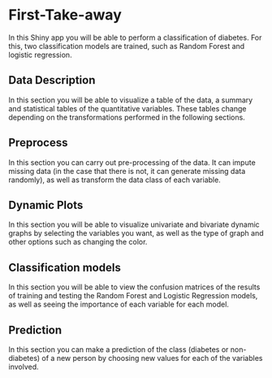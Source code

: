 # First-Take-away

In this Shiny app you will be able to perform a classification of diabetes. For this, two classification models are trained, such as Random Forest and logistic regression.

## Data Description 

In this section you will be able to visualize a table of the data, a summary and statistical tables of the quantitative variables. These tables change depending on the transformations performed in the following sections.

## Preprocess

In this section you can carry out pre-processing of the data. It can impute missing data (in the case that there is not, it can generate missing data randomly), as well as transform the data class of each variable.

## Dynamic Plots 

In this section you will be able to visualize univariate and bivariate dynamic graphs by selecting the variables you want, as well as the type of graph and other options such as changing the color.

## Classification models 

In this section you will be able to view the confusion matrices of the results of training and testing the Random Forest and Logistic Regression models, as well as seeing the importance of each variable for each model.

## Prediction

In this section you can make a prediction of the class (diabetes or non-diabetes) of a new person by choosing new values for each of the variables involved.
